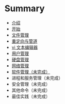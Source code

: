 # Summary

* [介绍](README.md)
* [开始](part1-start.md)
* [文件管理](part2-file-management.md)
* [重定向与管道](part3-redirection-and-pipe.md)
* [vi 文本编辑器](part4-vi-editor.md)
* [用户管理](part5-user-management.md)
* [硬盘管理](part6-disk-management.md)
* [网络管理](part7-network-management.md)
* [软件管理（未完成）](part8-software-management.md)
* 进程和服务管理（未完成）
* 安全管理（未完成）
* 其他命令（未完成）
* 最佳实践（未完成）

